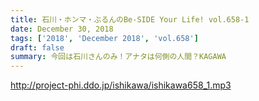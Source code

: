 ```yaml
---
title: 石川・ホンマ・ぶるんのBe-SIDE Your Life! vol.658-1
date: December 30, 2018
tags: ['2018', 'December 2018', 'vol.658']
draft: false
summary: 今回は石川さんのみ！アナタは何側の人間？KAGAWA
---
```


http://project-phi.ddo.jp/ishikawa/ishikawa658_1.mp3